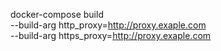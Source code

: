 docker-compose build \
    --build-arg http_proxy=http://proxy.exaple.com \
    --build-arg https_proxy=http://proxy.exaple.com


    
